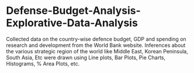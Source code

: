 # Defense-Budget-Analysis-Explorative-Data-Analysis
Collected data on the country-wise defence budget, GDP and spending on research and development from the World Bank website. Inferences about the various strategic region of the world like Middle East, Korean Peninsula, South Asia, Etc were drawn using Line plots, Bar Plots, Pie Charts, Histograms, % Area Plots, etc.
